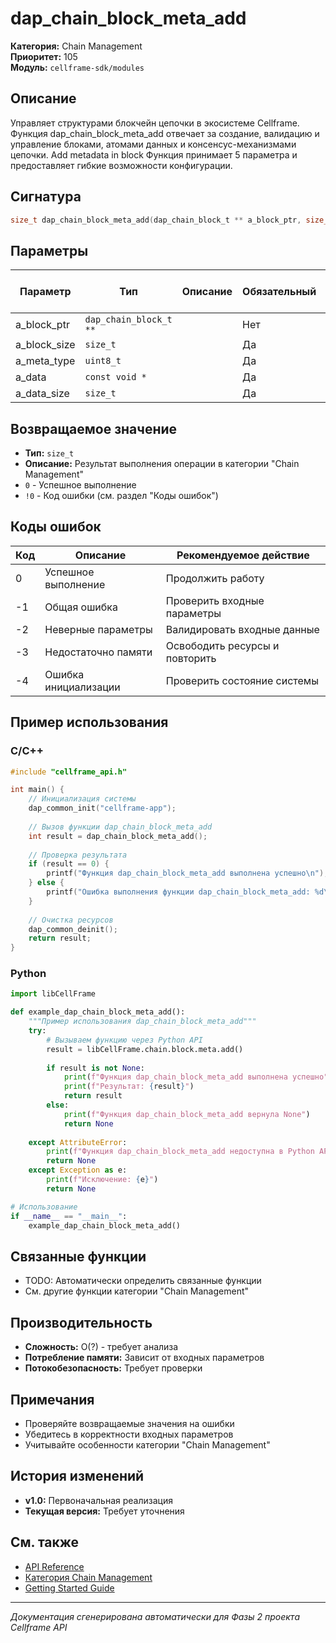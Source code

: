 # dap_chain_block_meta_add

**Категория:** Chain Management  
**Приоритет:** 105  
**Модуль:** `cellframe-sdk/modules`

## Описание
Управляет структурами блокчейн цепочки в экосистеме Cellframe. Функция dap_chain_block_meta_add отвечает за создание, валидацию и управление блоками, атомами данных и консенсус-механизмами цепочки. Add metadata in block Функция принимает 5 параметра и предоставляет гибкие возможности конфигурации.

## Сигнатура
```c
size_t dap_chain_block_meta_add(dap_chain_block_t ** a_block_ptr, size_t a_block_size, uint8_t a_meta_type, const void * a_data, size_t a_data_size);
```

## Параметры
| Параметр | Тип | Описание | Обязательный | Значение по умолчанию |
|----------|-----|----------|--------------|----------------------|
| a_block_ptr | `dap_chain_block_t **` |  | Нет | NULL |
| a_block_size | `size_t` |  | Да | 0 |
| a_meta_type | `uint8_t` |  | Да | 0 |
| a_data | `const void *` |  | Да | NULL |
| a_data_size | `size_t` |  | Да | 0 |


## Возвращаемое значение
- **Тип:** `size_t`
- **Описание:** Результат выполнения операции в категории "Chain Management"
- `0` - Успешное выполнение
- `!0` - Код ошибки (см. раздел "Коды ошибок")

## Коды ошибок
| Код | Описание | Рекомендуемое действие |
|-----|----------|----------------------|
| 0 | Успешное выполнение | Продолжить работу |
| -1 | Общая ошибка | Проверить входные параметры |
| -2 | Неверные параметры | Валидировать входные данные |
| -3 | Недостаточно памяти | Освободить ресурсы и повторить |
| -4 | Ошибка инициализации | Проверить состояние системы |

## Пример использования

### C/C++
```c
#include "cellframe_api.h"

int main() {
    // Инициализация системы
    dap_common_init("cellframe-app");
    
    // Вызов функции dap_chain_block_meta_add
    int result = dap_chain_block_meta_add();
    
    // Проверка результата
    if (result == 0) {
        printf("Функция dap_chain_block_meta_add выполнена успешно\n");
    } else {
        printf("Ошибка выполнения функции dap_chain_block_meta_add: %d\n", result);
    }
    
    // Очистка ресурсов
    dap_common_deinit();
    return result;
}
```

### Python
```python
import libCellFrame

def example_dap_chain_block_meta_add():
    """Пример использования dap_chain_block_meta_add"""
    try:
        # Вызываем функцию через Python API
        result = libCellFrame.chain.block.meta.add()
        
        if result is not None:
            print(f"Функция dap_chain_block_meta_add выполнена успешно")
            print(f"Результат: {result}")
            return result
        else:
            print(f"Функция dap_chain_block_meta_add вернула None")
            return None
            
    except AttributeError:
        print(f"Функция dap_chain_block_meta_add недоступна в Python API")
        return None
    except Exception as e:
        print(f"Исключение: {e}")
        return None

# Использование
if __name__ == "__main__":
    example_dap_chain_block_meta_add()
```

## Связанные функции
- TODO: Автоматически определить связанные функции
- См. другие функции категории "Chain Management"

## Производительность
- **Сложность:** O(?) - требует анализа
- **Потребление памяти:** Зависит от входных параметров
- **Потокобезопасность:** Требует проверки

## Примечания
- Проверяйте возвращаемые значения на ошибки
- Убедитесь в корректности входных параметров
- Учитывайте особенности категории "Chain Management"

## История изменений
- **v1.0:** Первоначальная реализация
- **Текущая версия:** Требует уточнения

## См. также
- [API Reference](../README.md)
- [Категория Chain Management](../categories/chain_management.md)
- [Getting Started Guide](../../getting-started.md)

---
*Документация сгенерирована автоматически для Фазы 2 проекта Cellframe API*
